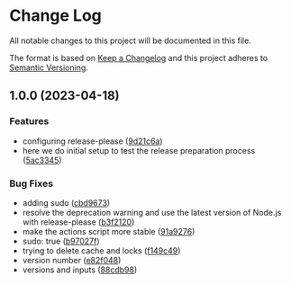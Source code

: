 # Change Log

All notable changes to this project will be documented in this file.

The format is based on [Keep a Changelog](http://keepachangelog.com/)
and this project adheres to [Semantic Versioning](http://semver.org/).

## 1.0.0 (2023-04-18)

### Features

- configuring release-please ([9d21c6a](https://github.com/oscarcenteno/commitlint_configuration/commit/9d21c6a22be67ecd21be772bee886c5cba73a1c6))
- here we do initial setup to test the release preparation process ([5ac3345](https://github.com/oscarcenteno/commitlint_configuration/commit/5ac334510755e49c4b23018ef2d1eb9e37c2321d))

### Bug Fixes

- adding sudo ([cbd9673](https://github.com/oscarcenteno/commitlint_configuration/commit/cbd9673467e122d2016b0fde984f52b35d3854a0))
- resolve the deprecation warning and use the latest version of Node.js with release-please ([b3f2120](https://github.com/oscarcenteno/commitlint_configuration/commit/b3f2120abbcb2df6369fe3f100f3f180fe8e593f))
- make the actions script more stable ([91a9276](https://github.com/oscarcenteno/commitlint_configuration/commit/91a92769353c58bbb1505fb58320ef3cc197936c))
- sudo: true ([b97027f](https://github.com/oscarcenteno/commitlint_configuration/commit/b97027fbb66bb689f17a1e791a18746e713d8136))
- trying to delete cache and locks ([f149c49](https://github.com/oscarcenteno/commitlint_configuration/commit/f149c490f47b02219bcd54cb58b1b3240afd2acb))
- version number ([e82f048](https://github.com/oscarcenteno/commitlint_configuration/commit/e82f048432a3e288b8aec1ea364de0ab00695ffa))
- versions and inputs ([88cdb98](https://github.com/oscarcenteno/commitlint_configuration/commit/88cdb9895135e538ba88c00b4ad706fea2651d16))
